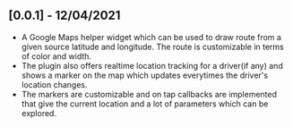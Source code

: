 ## [0.0.1] - 12/04/2021

* A Google Maps helper widget which can be used to draw route from a given source latitude and longitude. The route is customizable in terms of color and width.
* The plugin also offers realtime location tracking for a driver(if any) and shows a marker on the map which updates everytimes the driver's location changes.
* The markers are customizable and on tap callbacks are implemented that give the current location and a lot of parameters which can be explored.

